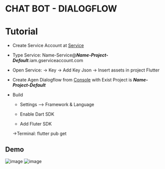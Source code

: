 # CHAT BOT - DIALOGFLOW

# Tutorial

- Create Service Account at [Service](https://console.cloud.google.com/iam-admin/serviceaccounts?project=clean-bindery-310117)

- Type Service:  Name-Service@___Name-Project-Default___.iam.gserviceaccount.com

- Open Service: -> Key -> Add Key Json -> Insert assets in project Flutter

- Create Agen Dialogflow from [Console](https://dialogflow.cloud.google.com/) with Exist Project is ___Name-Project-Default___

- Build
  - Settings --> Framework & Language

  - Enable Dart SDK

  - Add Fluter SDK

  ->Terminal: flutter pub get

## Demo

![image](https://user-images.githubusercontent.com/45113398/118621567-ae587980-b7f0-11eb-9b64-73c742b56eea.png)
![image](https://user-images.githubusercontent.com/45113398/118621585-b31d2d80-b7f0-11eb-8047-48ed4560ef52.png)

